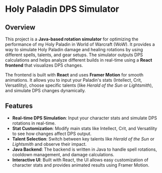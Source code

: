 # Holy Paladin DPS Simulator

## Overview

This project is a **Java-based rotation simulator** for optimizing the performance of my Holy Paladin in World of Warcraft (WoW). It provides a way to simulate Holy Paladin damage and healing rotations by using different spells, talents, and gear setups. The simulator outputs DPS calculations and helps analyze different builds in real-time using a **React frontend** that visualizes DPS changes.

The frontend is built with **React** and uses **Framer Motion** for smooth animations. It allows you to input your Paladin's stats (Intellect, Crit, Versatility), choose specific talents (like *Herald of the Sun* or *Lightsmith*), and simulate DPS changes dynamically.

## Features

- **Real-time DPS Simulation**: Input your character stats and simulate DPS rotations in real-time.
- **Stat Customization**: Modify main stats like Intellect, Crit, and Versatility to see how changes affect DPS output.
- **Talent Selection**: Switch between key talents like *Herald of the Sun* or *Lightsmith* and observe their impact.
- **Java Backend**: The backend is written in Java to handle spell rotations, cooldown management, and damage calculations.
- **Interactive UI**: Built with React, the UI allows easy customization of character stats and provides animated results using Framer Motion.
